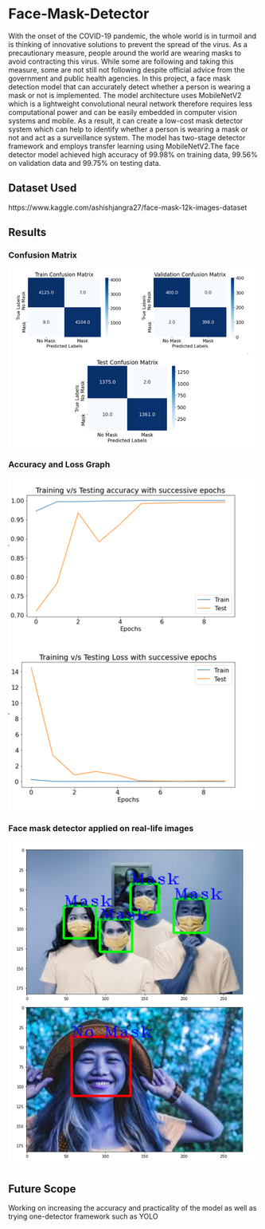 # Face-Mask-Detector
With the onset of the COVID-19 pandemic, the
whole world is in turmoil and is thinking of innovative solutions
to prevent the spread of the virus. As a precautionary measure,
people around the world are wearing masks to avoid contracting
this virus. While some are following and taking this measure,
some are not still not following despite official advice from the
government and public health agencies. In this project, a face mask
detection model that can accurately detect whether a person
is wearing a mask or not is implemented. The
model architecture uses MobileNetV2 which is a lightweight
convolutional neural network therefore requires less
computational power and can be easily embedded in computer
vision systems and mobile. As a result, it can create a low-cost
mask detector system which can help to identify whether a
person is wearing a mask or not and act as a surveillance system. 
The model has two-stage detector framework and employs 
transfer learning using MobileNetV2.The face detector model achieved 
high accuracy of 99.98% on training data, 99.56% on validation data and 99.75% on testing data.

<h2> Dataset Used </h2>
 https://www.kaggle.com/ashishjangra27/face-mask-12k-images-dataset 

<h2> Results </h2>

<h3> Confusion Matrix </h3>
<img src="results/cm.PNG" width="500">

<h3> Accuracy and Loss Graph </h3>
<img src="results/graph.png" width="500">                                 

<h3> Face mask detector applied on real-life images </h3>
<img src="results/first.PNG" width="500">                                                                  

<h2> Future Scope </h2>
Working on increasing the accuracy and practicality of the model as well as trying one-detector framework such as YOLO
